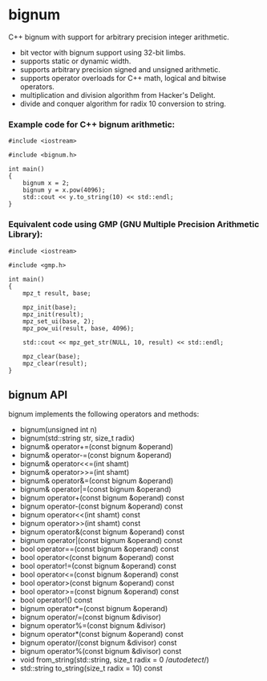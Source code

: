 # bignum

C++ bignum with support for arbitrary precision integer arithmetic.

- bit vector with bignum support using 32-bit limbs.
- supports static or dynamic width.
- supports arbitrary precision signed and unsigned arithmetic.
- supports operator overloads for C++ math, logical and bitwise operators.
- multiplication and division algorithm from Hacker's Delight.
- divide and conquer algorithm for radix 10 conversion to string.

### Example code for C++ bignum arithmetic:

```
#include <iostream>

#include <bignum.h>

int main()
{
	bignum x = 2;
	bignum y = x.pow(4096);
	std::cout << y.to_string(10) << std::endl;
}
```

### Equivalent code using GMP (GNU Multiple Precision Arithmetic Library):

```
#include <iostream>

#include <gmp.h>

int main()
{
	mpz_t result, base;

	mpz_init(base);
	mpz_init(result);
	mpz_set_ui(base, 2);
	mpz_pow_ui(result, base, 4096);

	std::cout << mpz_get_str(NULL, 10, result) << std::endl;

	mpz_clear(base);
	mpz_clear(result);
}
```

## bignum API

bignum implements the following operators and methods:

- bignum(unsigned int n)
- bignum(std::string str, size_t radix)
- bignum& operator+=(const bignum &operand)
- bignum& operator-=(const bignum &operand)
- bignum& operator<<=(int shamt)
- bignum& operator>>=(int shamt)
- bignum& operator&=(const bignum &operand)
- bignum& operator|=(const bignum &operand)
- bignum operator+(const bignum &operand) const
- bignum operator-(const bignum &operand) const
- bignum operator<<(int shamt) const
- bignum operator>>(int shamt) const
- bignum operator&(const bignum &operand) const
- bignum operator|(const bignum &operand) const
- bool operator==(const bignum &operand) const
- bool operator<(const bignum &operand) const
- bool operator!=(const bignum &operand) const
- bool operator<=(const bignum &operand) const
- bool operator>(const bignum &operand) const
- bool operator>=(const bignum &operand) const
- bool operator!() const
- bignum operator*=(const bignum &operand)
- bignum operator/=(const bignum &divisor)
- bignum operator%=(const bignum &divisor)
- bignum operator*(const bignum &operand) const
- bignum operator/(const bignum &divisor) const
- bignum operator%(const bignum &divisor) const
- void from_string(std::string, size_t radix = 0 /*autodetect*/)
- std::string to_string(size_t radix = 10) const
